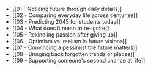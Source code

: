 - [[01 - Noticing future through daily details]]
- [[02 - Comparing everyday life across centuries]]
- [[03 - Predicting 2045 for students today]]
- [[04 - What does it mean to re-ignite]]
- [[05 - Rekindling passion after giving up]]
- [[06 - Optimism vs. realism in future visions]]
- [[07 - Convincing a pessimist the future matters]]
- [[08 - Bringing back forgotten trends or places]]
- [[09 - Supporting someone's second chance at life]]